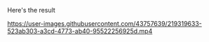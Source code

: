 Here's the result


https://user-images.githubusercontent.com/43757639/219319633-523ab303-a3cd-4773-ab40-95522256925d.mp4

